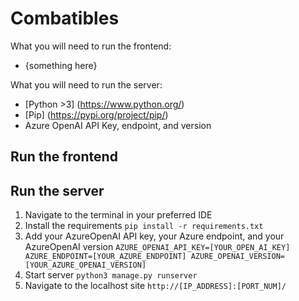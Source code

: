 # Combatibles

What you will need to run the frontend:
- {something here}

What you will need to run the server:
- [Python >3] (https://www.python.org/)
- [Pip] (https://pypi.org/project/pip/)
- Azure OpenAI API Key, endpoint, and version

## Run the frontend

## Run the server
1. Navigate to the terminal in your preferred IDE
2. Install the requirements
`pip install -r requirements.txt`
3. Add your AzureOpenAI API key, your Azure endpoint, and your AzureOpenAI version
`AZURE_OPENAI_API_KEY=[YOUR_OPEN_AI_KEY]
AZURE_ENDPOINT=[YOUR_AZURE_ENDPOINT]
AZURE_OPENAI_VERSION=[YOUR_AZURE_OPENAI_VERSION]`
3. Start server
`python3 manage.py runserver`
4. Navigate to the localhost site
`http://[IP_ADDRESS]:[PORT_NUM]/`

